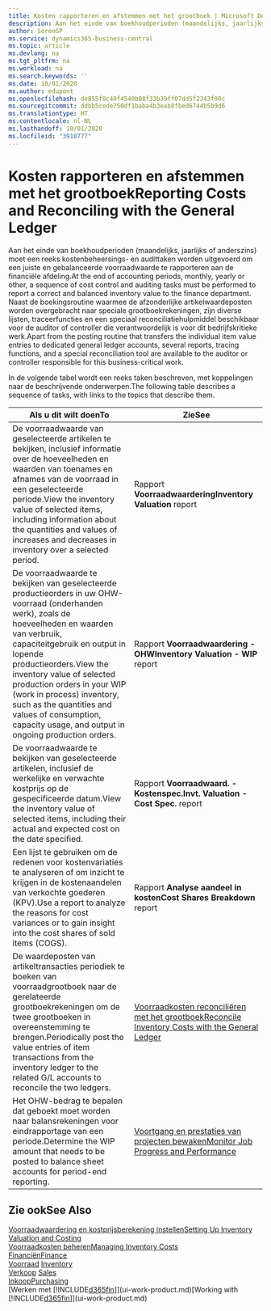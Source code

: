 ```yaml
---
title: Kosten rapporteren en afstemmen met het grootboek | Microsoft Docs
description: Aan het einde van boekhoudperioden (maandelijks, jaarlijks of anderszins) moet een reeks kostenbeheersings- en audittaken worden uitgevoerd om een juiste en gebalanceerde voorraadwaarde te rapporteren aan de financiële afdeling. Naast de boekingsroutine waarmee de afzonderlijke artikelwaardeposten worden overgebracht naar speciale grootboekrekeningen, zijn diverse lijsten, traceerfuncties en een speciaal reconciliatiehulpmiddel beschikbaar voor de auditor of controller die verantwoordelijk is voor dit bedrijfskritieke werk.
author: SorenGP
ms.service: dynamics365-business-central
ms.topic: article
ms.devlang: na
ms.tgt_pltfrm: na
ms.workload: na
ms.search.keywords: ''
ms.date: 10/01/2020
ms.author: edupont
ms.openlocfilehash: de855f8c40f4540b08f33b39ff07dd5f2343f00c
ms.sourcegitcommit: ddbb5cede750df1baba4b3eab8fbed6744b5b9d6
ms.translationtype: HT
ms.contentlocale: nl-NL
ms.lasthandoff: 10/01/2020
ms.locfileid: "3910777"
---
```

# <a name="reporting-costs-and-reconciling-with-the-general-ledger"></a><span data-ttu-id="d5ace-104">Kosten rapporteren en afstemmen met het grootboek</span><span class="sxs-lookup"><span data-stu-id="d5ace-104">Reporting Costs and Reconciling with the General Ledger</span></span>
<span data-ttu-id="d5ace-105">Aan het einde van boekhoudperioden (maandelijks, jaarlijks of anderszins) moet een reeks kostenbeheersings- en audittaken worden uitgevoerd om een juiste en gebalanceerde voorraadwaarde te rapporteren aan de financiële afdeling.</span><span class="sxs-lookup"><span data-stu-id="d5ace-105">At the end of accounting periods, monthly, yearly or other, a sequence of cost control and auditing tasks must be performed to report a correct and balanced inventory value to the finance department.</span></span> <span data-ttu-id="d5ace-106">Naast de boekingsroutine waarmee de afzonderlijke artikelwaardeposten worden overgebracht naar speciale grootboekrekeningen, zijn diverse lijsten, traceerfuncties en een speciaal reconciliatiehulpmiddel beschikbaar voor de auditor of controller die verantwoordelijk is voor dit bedrijfskritieke werk.</span><span class="sxs-lookup"><span data-stu-id="d5ace-106">Apart from the posting routine that transfers the individual item value entries to dedicated general ledger accounts, several reports, tracing functions, and a special reconciliation tool are available to the auditor or controller responsible for this business-critical work.</span></span>  

 <span data-ttu-id="d5ace-107">In de volgende tabel wordt een reeks taken beschreven, met koppelingen naar de beschrijvende onderwerpen.</span><span class="sxs-lookup"><span data-stu-id="d5ace-107">The following table describes a sequence of tasks, with links to the topics that describe them.</span></span>   

|<span data-ttu-id="d5ace-108">**Als u dit wilt doen**</span><span class="sxs-lookup"><span data-stu-id="d5ace-108">**To**</span></span>|<span data-ttu-id="d5ace-109">**Zie**</span><span class="sxs-lookup"><span data-stu-id="d5ace-109">**See**</span></span>|  
|------------|-------------|  
|<span data-ttu-id="d5ace-110">De voorraadwaarde van geselecteerde artikelen te bekijken, inclusief informatie over de hoeveelheden en waarden van toenames en afnames van de voorraad in een geselecteerde periode.</span><span class="sxs-lookup"><span data-stu-id="d5ace-110">View the inventory value of selected items, including information about the quantities and values of increases and decreases in inventory over a selected period.</span></span>|<span data-ttu-id="d5ace-111">Rapport **Voorraadwaardering**</span><span class="sxs-lookup"><span data-stu-id="d5ace-111">**Inventory Valuation** report</span></span>|  
|<span data-ttu-id="d5ace-112">De voorraadwaarde te bekijken van geselecteerde productieorders in uw OHW-voorraad (onderhanden werk), zoals de hoeveelheden en waarden van verbruik, capaciteitgebruik en output in lopende productieorders.</span><span class="sxs-lookup"><span data-stu-id="d5ace-112">View the inventory value of selected production orders in your WIP (work in process) inventory, such as the quantities and values of consumption, capacity usage, and output in ongoing production orders.</span></span>|<span data-ttu-id="d5ace-113">Rapport **Voorraadwaardering - OHW**</span><span class="sxs-lookup"><span data-stu-id="d5ace-113">**Inventory Valuation - WIP** report</span></span>|  
|<span data-ttu-id="d5ace-114">De voorraadwaarde te bekijken van geselecteerde artikelen, inclusief de werkelijke en verwachte kostprijs op de gespecificeerde datum.</span><span class="sxs-lookup"><span data-stu-id="d5ace-114">View the inventory value of selected items, including their actual and expected cost on the date specified.</span></span>|<span data-ttu-id="d5ace-115">Rapport **Voorraadwaard. - Kostenspec.**</span><span class="sxs-lookup"><span data-stu-id="d5ace-115">**Invt. Valuation - Cost Spec.** report</span></span>|  
|<span data-ttu-id="d5ace-116">Een lijst te gebruiken om de redenen voor kostenvariaties te analyseren of om inzicht te krijgen in de kostenaandelen van verkochte goederen (KPV).</span><span class="sxs-lookup"><span data-stu-id="d5ace-116">Use a report to analyze the reasons for cost variances or to gain insight into the cost shares of sold items (COGS).</span></span>|<span data-ttu-id="d5ace-117">Rapport **Analyse aandeel in kosten**</span><span class="sxs-lookup"><span data-stu-id="d5ace-117">**Cost Shares Breakdown** report</span></span>|  
|<span data-ttu-id="d5ace-118">De waardeposten van artikeltransacties periodiek te boeken van voorraadgrootboek naar de gerelateerde grootboekrekeningen om de twee grootboeken in overeenstemming te brengen.</span><span class="sxs-lookup"><span data-stu-id="d5ace-118">Periodically post the value entries of item transactions from the inventory ledger to the related G/L accounts to reconcile the two ledgers.</span></span>|[<span data-ttu-id="d5ace-119">Voorraadkosten reconciliëren met het grootboek</span><span class="sxs-lookup"><span data-stu-id="d5ace-119">Reconcile Inventory Costs with the General Ledger</span></span>](finance-how-to-post-inventory-costs-to-the-general-ledger.md)|  
|<span data-ttu-id="d5ace-120">Het OHW-bedrag te bepalen dat geboekt moet worden naar balansrekeningen voor eindrapportage van een periode.</span><span class="sxs-lookup"><span data-stu-id="d5ace-120">Determine the WIP amount that needs to be posted to balance sheet accounts for period-end reporting.</span></span>|[<span data-ttu-id="d5ace-121">Voortgang en prestaties van projecten bewaken</span><span class="sxs-lookup"><span data-stu-id="d5ace-121">Monitor Job Progress and Performance</span></span>](projects-how-monitor-progress-performance.md)|

## <a name="see-also"></a><span data-ttu-id="d5ace-122">Zie ook</span><span class="sxs-lookup"><span data-stu-id="d5ace-122">See Also</span></span>  
[<span data-ttu-id="d5ace-123">Voorraadwaardering en kostprijsberekening instellen</span><span class="sxs-lookup"><span data-stu-id="d5ace-123">Setting Up Inventory Valuation and Costing</span></span>](finance-set-up-inventory-valuation-and-costing.md)  
[<span data-ttu-id="d5ace-124">Voorraadkosten beheren</span><span class="sxs-lookup"><span data-stu-id="d5ace-124">Managing Inventory Costs</span></span>](finance-manage-inventory-costs.md)  
[<span data-ttu-id="d5ace-125">Financiën</span><span class="sxs-lookup"><span data-stu-id="d5ace-125">Finance</span></span>](finance.md)  
<span data-ttu-id="d5ace-126">[Voorraad](inventory-manage-inventory.md) </span><span class="sxs-lookup"><span data-stu-id="d5ace-126">[Inventory](inventory-manage-inventory.md) </span></span>  
<span data-ttu-id="d5ace-127">[Verkoop](sales-manage-sales.md) </span><span class="sxs-lookup"><span data-stu-id="d5ace-127">[Sales](sales-manage-sales.md) </span></span>  
[<span data-ttu-id="d5ace-128">Inkoop</span><span class="sxs-lookup"><span data-stu-id="d5ace-128">Purchasing</span></span>](purchasing-manage-purchasing.md)  
<span data-ttu-id="d5ace-129">[Werken met [!INCLUDE[d365fin](includes/d365fin_md.md)]](ui-work-product.md)</span><span class="sxs-lookup"><span data-stu-id="d5ace-129">[Working with [!INCLUDE[d365fin](includes/d365fin_md.md)]](ui-work-product.md)</span></span>
